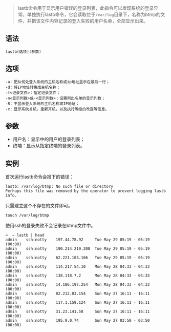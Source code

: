 > lastb命令用于显示用户错误的登录列表，此指令可以发现系统的登录异常。单独执行lastb命令，它会读取位于`/var/log`目录下，名称为btmp的文件，并把该文件内容记录的登入失败的用户名单，全部显示出来。

语法
--
    lastb(选项)(参数)
选项
--
    -a：把从何处登入系统的主机名称或ip地址显示在最后一行；
    -d：将IP地址转换成主机名称；
    -f<记录文件>：指定记录文件；
    -n<显示列数>或-<显示列数>：设置列出名单的显示列数；
    -R：不显示登入系统的主机名称或IP地址；
    -x：显示系统关机，重新开机，以及执行等级的改变等信息。
参数
--
- 用户名：显示中的用户的登录列表；
- 终端：显示从指定终端的登录列表。

实例
--
首次运行lastb命令会报下的错误：

    lastb: /var/log/btmp: No such file or directory
    Perhaps this file was removed by the operator to prevent logging lastb info.
只需建立这个不存在的文件即可。

    touch /var/log/btmp
    
使用ssh的登录失败不会记录在btmp文件中。

    ➜  ~ lastb | head
    admin    ssh:notty    197.44.78.92     Tue May 29 05:19 - 05:19  (00:00)
    admin    ssh:notty    190.214.219.208  Tue May 29 05:19 - 05:19  (00:00)
    admin    ssh:notty    62.221.103.166   Tue May 29 05:19 - 05:19  (00:00)
    admin    ssh:notty    114.217.54.10    Mon May 28 04:33 - 04:33  (00:00)
    admin    ssh:notty    138.118.7.2      Mon May 28 04:33 - 04:33  (00:00)
    admin    ssh:notty    14.186.197.254   Mon May 28 04:33 - 04:33  (00:00)
    admin    ssh:notty    82.212.83.154    Sun May 27 16:11 - 16:11  (00:00)
    admin    ssh:notty    117.1.159.124    Sun May 27 16:11 - 16:11  (00:00)
    admin    ssh:notty    31.23.141.58     Sun May 27 16:11 - 16:11  (00:00)
    admin    ssh:notty    195.9.0.74       Sun May 27 03:50 - 03:50  (00:00)